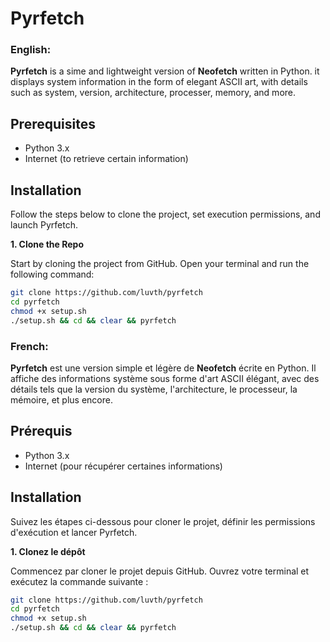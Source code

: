 # Pyrfetch

### English:

**Pyrfetch** is a sime and lightweight version of **Neofetch** written in Python. it displays system information in the form of elegant ASCII art, with details such as system, version, architecture, processer, memory, and more.

## Prerequisites
- Python 3.x
- Internet (to retrieve certain information)

## Installation

Follow the steps below to clone the project, set execution permissions, and launch Pyrfetch.

**1. Clone the Repo**

Start by cloning the project from GitHub. Open your terminal and run the following command:

```bash
git clone https://github.com/luvth/pyrfetch
cd pyrfetch
chmod +x setup.sh
./setup.sh && cd && clear && pyrfetch
```

### French:

**Pyrfetch** est une version simple et légère de **Neofetch** écrite en Python. Il affiche des informations système sous forme d'art ASCII élégant, avec des détails tels que la version du système, l'architecture, le processeur, la mémoire, et plus encore.

## Prérequis

- Python 3.x
- Internet (pour récupérer certaines informations)
  
## Installation

Suivez les étapes ci-dessous pour cloner le projet, définir les permissions d'exécution et lancer Pyrfetch.

**1. Clonez le dépôt**

Commencez par cloner le projet depuis GitHub. Ouvrez votre terminal et exécutez la commande suivante :

```bash
git clone https://github.com/luvth/pyrfetch
cd pyrfetch
chmod +x setup.sh
./setup.sh && cd && clear && pyrfetch
```